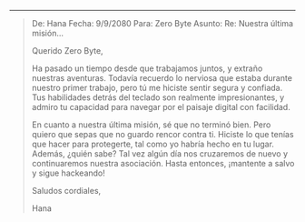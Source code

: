 
---

> De: Hana
> Fecha: 9/9/2080
> Para: Zero Byte
> Asunto: Re: Nuestra última misión...
>
> Querido Zero Byte,
>
> Ha pasado un tiempo desde que trabajamos juntos, y extraño nuestras aventuras. Todavía recuerdo lo nerviosa que estaba durante nuestro primer trabajo, pero tú me hiciste sentir segura y confiada. Tus habilidades detrás del teclado son realmente impresionantes, y admiro tu capacidad para navegar por el paisaje digital con facilidad.
>
> En cuanto a nuestra última misión, sé que no terminó bien. Pero quiero que sepas que no guardo rencor contra ti. Hiciste lo que tenías que hacer para protegerte, tal como yo habría hecho en tu lugar. Además, ¿quién sabe? Tal vez algún día nos cruzaremos de nuevo y continuaremos nuestra asociación. Hasta entonces, ¡mantente a salvo y sigue hackeando!
>
> Saludos cordiales,
>
> Hana
